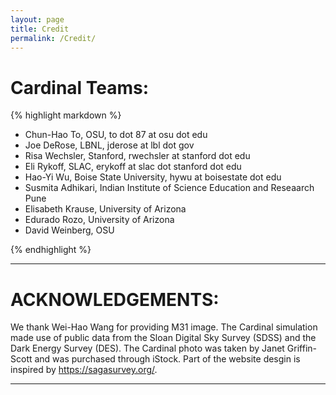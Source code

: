 ```yaml
---
layout: page
title: Credit
permalink: /Credit/
---
```

# Cardinal Teams: 

{% highlight markdown %}

* Chun-Hao To, OSU, to dot 87 at osu dot edu
* Joe DeRose, LBNL, jderose at lbl dot gov 
* Risa Wechsler, Stanford, rwechsler at stanford dot edu
* Eli Rykoff, SLAC, erykoff at slac dot stanford dot edu 
* Hao-Yi Wu, Boise State University, hywu at boisestate dot edu
* Susmita Adhikari, Indian Institute of Science Education and Reseaarch Pune 
* Elisabeth Krause, University of Arizona
* Edurado Rozo, University of Arizona
* David Weinberg, OSU 

{% endhighlight %}

***
# ACKNOWLEDGEMENTS: 

We thank Wei-Hao Wang for providing M31 image. The Cardinal simulation made use of public data from the Sloan Digital Sky Survey (SDSS) and the Dark Energy Survey (DES). The Cardinal photo was taken by Janet Griffin-Scott and was purchased through iStock. Part of the website desgin is inspired by https://sagasurvey.org/. 

***
